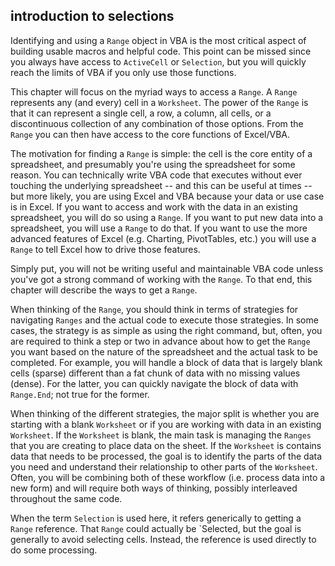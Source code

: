 ## introduction to selections

Identifying and using a `Range` object in VBA is the most critical aspect of building usable macros and helpful code. This point can be missed since you always have access to `ActiveCell` or `Selection`, but you will quickly reach the limits of VBA if you only use those functions.

This chapter will focus on the myriad ways to access a `Range`. A `Range` represents any (and every) cell in a `Worksheet`. The power of the `Range` is that it can represent a single cell, a row, a column, all cells, or a discontinuous collection of any combination of those options. From the `Range` you can then have access to the core functions of Excel/VBA.

The motivation for finding a `Range` is simple: the cell is the core entity of a spreadsheet, and presumably you're using the spreadsheet for some reason. You can technically write VBA code that executes without ever touching the underlying spreadsheet -- and this can be useful at times -- but more likely, you are using Excel and VBA because your data or use case is in Excel. If you want to access and work with the data in an existing spreadsheet, you will do so using a `Range`. If you want to put new data into a spreadsheet, you will use a `Range` to do that. If you want to use the more advanced features of Excel (e.g. Charting, PivotTables, etc.) you will use a `Range` to tell Excel how to drive those features.

Simply put, you will not be writing useful and maintainable VBA code unless you've got a strong command of working with the `Range`. To that end, this chapter will describe the ways to get a `Range`.

When thinking of the `Range`, you should think in terms of strategies for navigating `Ranges` and the actual code to execute those strategies. In some cases, the strategy is as simple as using the right command, but, often, you are required to think a step or two in advance about how to get the `Range` you want based on the nature of the spreadsheet and the actual task to be completed. For example, you will handle a block of data that is largely blank cells (sparse) different than a fat chunk of data with no missing values (dense). For the latter, you can quickly navigate the block of data with `Range.End`; not true for the former.

When thinking of the different strategies, the major split is whether you are starting with a blank `Worksheet` or if you are working with data in an existing `Worksheet`. If the `Worksheet` is blank, the main task is managing the `Ranges` that you are creating to place data on the sheet. If the `Worksheet` is contains data that needs to be processed, the goal is to identify the parts of the data you need and understand their relationship to other parts of the `Worksheet`. Often, you will be combining both of these workflow (i.e. process data into a new form) and will require both ways of thinking, possibly interleaved throughout the same code.

When the term `Selection` is used here, it refers generically to getting a `Range` reference. That `Range` could actually be `Selected, but the goal is generally to avoid selecting cells. Instead, the reference is used directly to do some processing.
